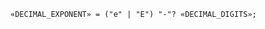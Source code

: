 <!-- This file is generated automatically by infrastructure scripts. Please don't edit by hand. -->

```{ .ebnf .slang-ebnf #DECIMAL_EXPONENT }
«DECIMAL_EXPONENT» = ("e" | "E") "-"? «DECIMAL_DIGITS»;
```
